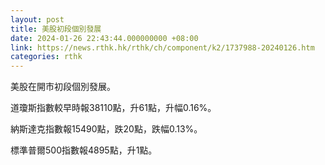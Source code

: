 ```yaml
---
layout: post
title: 美股初段個別發展
date: 2024-01-26 22:43:44.000000000 +08:00
link: https://news.rthk.hk/rthk/ch/component/k2/1737988-20240126.htm
categories: rthk
---
```


美股在開市初段個別發展。

道瓊斯指數較早時報38110點，升61點，升幅0.16%。

納斯達克指數報15490點，跌20點，跌幅0.13%。

標準普爾500指數報4895點，升1點。
